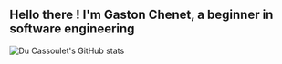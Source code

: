 ## Hello there ! I'm Gaston Chenet, a beginner in software engineering
![Du Cassoulet's GitHub stats](https://github-readme-stats.vercel.app/api?username=du-cassoulet&show_icons=true&theme=radical)
